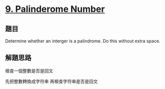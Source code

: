 # [9. Palinderome Number](https://leetcode.com/problems/palindrome-number/)

## 題目
Determine whether an interger is a palindrome. Do this without extra space.

## 解題思路
檢查一個整數是否是回文

先把整數轉換成字符串 再檢查字符串是否是回文